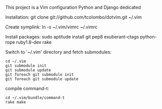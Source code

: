 This project is a Vim configuration Python and Django dedicated

Installation:
    git clone git://github.com/tcolombo/dotvim.git ~/.vim

Create symplink:
    ln -s ~/.vim/vimrc ~/.vimrc

Install packages:
    sudo aptitude install git pep8 exuberant-ctags python-rope ruby1.8-dev rake

Switch to '~/.vim' directory and fetch submodules:

    cd ~/.vim
    git submodule init
    git submodule update
    git foreach git submodule init
    git foreach git submodule update

compile command-t:

    cd ~/.vim/bundle/command-t
    rake make
    